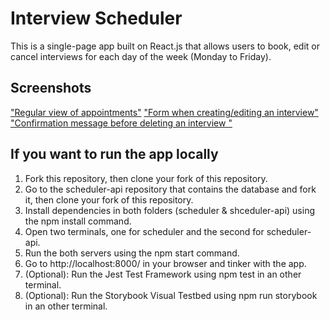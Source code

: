 # Interview Scheduler

This is a single-page app built on React.js that allows users to book, edit or cancel interviews for each day of the week (Monday to Friday).

## Screenshots

["Regular view of appointments"](https://github.com/antosha-85/scheduler/blob/master/docs/Deleting%20view.png?raw=true)
["Form when creating/editing an interview"](https://github.com/antosha-85/scheduler/blob/master/docs/Regular%20view.png?raw=true)
["Confirmation message before deleting an interview "](https://github.com/antosha-85/scheduler/blob/master/docs/Saving%20view.png?raw=true)

## If you want to run the app locally
1. Fork this repository, then clone your fork of this repository.
2. Go to the scheduler-api repository that contains the database and fork it, then clone your fork of this repository.
3. Install dependencies in both folders (scheduler & shceduler-api) using the npm install command.
4. Open two terminals, one for scheduler and the second for scheduler-api.
5. Run the both servers using the npm start command.
6. Go to http://localhost:8000/ in your browser and tinker with the app.
7. (Optional): Run the Jest Test Framework using npm test in an other terminal.
8. (Optional): Run the Storybook Visual Testbed using npm run storybook in an other terminal.
